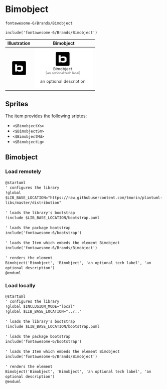 # Bimobject


```text
fontawesome-6/Brands/Bimobject
```

```text
include('fontawesome-6/Brands/Bimobject')
```



| Illustration | Bimobject |
| :---: | :---: |
| ![illustration for Illustration](../../fontawesome-6/Brands/Bimobject.png) | ![illustration for Bimobject](../../fontawesome-6/Brands/Bimobject.Local.png) |



## Sprites
The item provides the following sriptes:

- `<$BimobjectXs>`
- `<$BimobjectSm>`
- `<$BimobjectMd>`
- `<$BimobjectLg>`





## Bimobject

### Load remotely
```plantuml
@startuml
' configures the library
!global $LIB_BASE_LOCATION="https://raw.githubusercontent.com/tmorin/plantuml-libs/master/distribution"

' loads the library's bootstrap
!include $LIB_BASE_LOCATION/bootstrap.puml

' loads the package bootstrap
include('fontawesome-6/bootstrap')

' loads the Item which embeds the element Bimobject
include('fontawesome-6/Brands/Bimobject')

' renders the element
Bimobject('Bimobject', 'Bimobject', 'an optional tech label', 'an optional description')
@enduml
```

### Load locally
```plantuml
@startuml
' configures the library
!global $INCLUSION_MODE="local"
!global $LIB_BASE_LOCATION="../.."

' loads the library's bootstrap
!include $LIB_BASE_LOCATION/bootstrap.puml

' loads the package bootstrap
include('fontawesome-6/bootstrap')

' loads the Item which embeds the element Bimobject
include('fontawesome-6/Brands/Bimobject')

' renders the element
Bimobject('Bimobject', 'Bimobject', 'an optional tech label', 'an optional description')
@enduml
```

